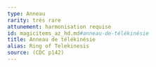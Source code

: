 ```yaml
---
type: Anneau
rarity: très rare
attunement: harmonisation requise
id: magicitems_az_hd.md#anneau-de-télékinésie
title: Anneau de télékinésie
alias: Ring of Telekinesis
source: (CDC p142)
---
```


